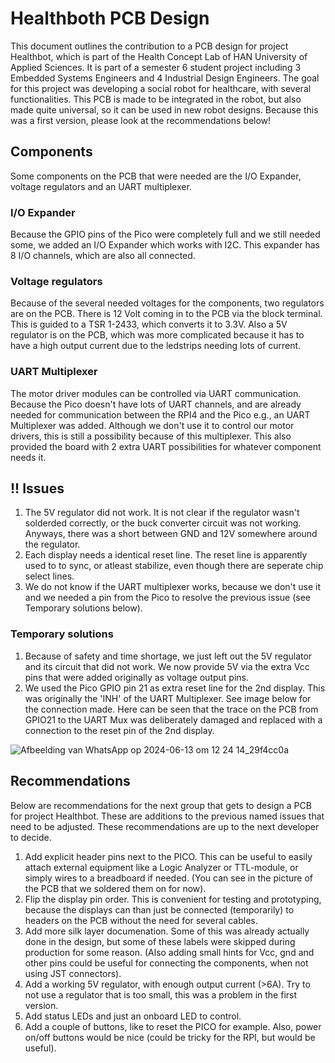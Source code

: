 # Healthboth PCB Design
This document outlines the contribution to a PCB design for project Healthbot, which is part of the Health Concept Lab of HAN University of Applied Sciences. It is part of a semester 6 student project including 3 Embedded Systems Engineers and 4 Industrial Design Engineers. The goal for this project was developing a social robot for healthcare, with several functionalities. This PCB is made to be integrated in the robot, but also made quite universal, so it can be used in new robot designs. Because this was a first version, please look at the recommendations below!

## Components
Some components on the PCB that were needed are the I/O Expander, voltage regulators and an UART multiplexer. 
  ### I/O Expander
  Because the GPIO pins of the Pico were completely full and we still needed some, we added an I/O Expander which works with I2C. This expander has 8 I/O channels,   which are also all connected. 
  ### Voltage regulators
  Because of the several needed voltages for the components, two regulators are on the PCB. There is 12 Volt coming in to the PCB via the block terminal. This is     guided to a TSR 1-2433, which converts it to 3.3V. Also a 5V regulator is on the PCB, which was more complicated because it has to have a high output current due   to the ledstrips needing lots of current. 
  ### UART Multiplexer
  The motor driver modules can be controlled via UART communication. Because the Pico doesn't have lots of UART channels, and are already needed for                  communication between the RPI4 and the Pico e.g., an UART Multiplexer was added. Although we don't use it to control our motor drivers, this is still a      possibility because of this multiplexer. This also provided the board with 2 extra UART possibilities for whatever component needs it. 


## !! Issues 
1) The 5V regulator did not work. It is not clear if the regulator wasn't solderded correctly, or the buck converter circuit was not working. Anyways, there was a short between GND and 12V somewhere around the regulator. 
2) Each display needs a identical reset line. The reset line is apparently used to to sync, or atleast stabilize, even though there are seperate chip select lines. 
3) We do not know if the UART multiplexer works, because we don't use it and we needed a pin from the Pico to resolve the previous issue (see Temporary solutions below).

### Temporary solutions
1) Because of safety and time shortage, we just left out the 5V regulator and its circuit that did not work. We now provide 5V via the extra Vcc pins that were added originally as voltage output pins.
2) We used the Pico GPIO pin 21 as extra reset line for the 2nd display. This was originally the 'INH' of the UART Multiplexer. See image below for the connection made. Here can be seen that the trace on the PCB from GPIO21 to the UART Mux was deliberately damaged and replaced with a connection to the reset pin of the 2nd display.

![Afbeelding van WhatsApp op 2024-06-13 om 12 24 14_29f4cc0a](https://github.com/HCL-Hbot/universal_connector_board/assets/114147170/b0830bbf-6515-4914-b825-d5cc7d796db5)


## Recommendations
Below are recommendations for the next group that gets to design a PCB for project Healthbot. These are additions to the previous named issues that need to be adjusted. These recommendations are up to the next developer to decide.

1) Add explicit header pins next to the PICO. This can be useful to easily attach external equipment like a Logic Analyzer or TTL-module, or simply wires to a breadboard if needed. (You can see in the picture of the PCB that we soldered them on for now).
2) Flip the display pin order. This is convenient for testing and prototyping, because the displays can than just be connected (temporarily) to headers on the PCB without the need for several cables. 
3) Add more silk layer documenation. Some of this was already actually done in the design, but some of these labels were skipped during production for some reason. (Also adding small hints for Vcc, gnd and other pins could be useful for connecting the components, when not using JST connectors).
4) Add a working 5V regulator, with enough output current (>6A). Try to not use a regulator that is too small, this was a problem in the first version. 
5) Add status LEDs and just an onboard LED to control.
6) Add a couple of buttons, like to reset the PICO for example. Also, power on/off buttons would be nice (could be tricky for the RPI, but would be useful).


